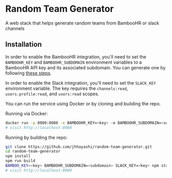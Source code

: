 # Random Team Generator

A web stack that helps generate random teams from BambooHR or slack channels

## Installation

In order to enable the BambooHR integration, you'll need to set the `BAMBOOHR_KEY`
and `BAMBOOHR_SUBDOMAIN` environment variables to a BambooHR API key and its associated
subdomain. You can generate one by following [these steps](https://documentation.bamboohr.com/docs#section-authentication).

In order to enable the Slack integration, you'll need to set the `SLACK_KEY` environment
variable. The key requires the `channels:read`, `users.profile:read`, and `users:read`
scopes.

You can run the service using Docker or by cloning and building the repo.

Running via Docker:

```bash
docker run -p 8080:8080 -e BAMBOOHR_KEY=<key> -e BAMBOOHR_SUBDOMAIN=<subdomain> -e SLACK_KEY=<key> jhhayashi/random-team-generator
# visit http://localhost:8080
```

Running by building the repo:

```bash
git clone https://github.com/jhhayashi/random-team-generator.git
cd random-team-generator
npm install
npm run build
BAMBOO_KEY=<key> BAMBOOHR_SUBDOMAIN=<subdomain> SLACK_KEY=<key> npm start
# visit http://localhost:8080
```
